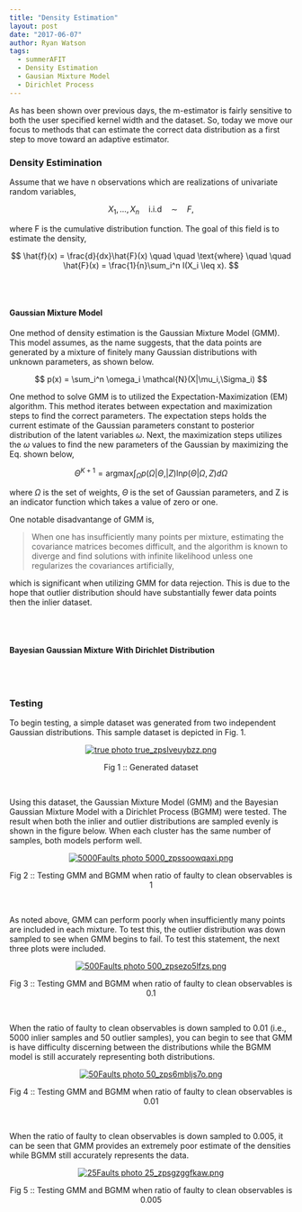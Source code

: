 ```yaml
---
title: "Density Estimation"
layout: post
date: "2017-06-07"
author: Ryan Watson 
tags:
  - summerAFIT
  - Density Estimation
  - Gausian Mixture Model
  - Dirichlet Process
---
```


As has been shown over previous days, the m-estimator is fairly sensitive to 
both the user specified kernel width and the dataset. So, today we move our focus 
to methods that can estimate the correct data distribution as a first step to 
move toward an adaptive estimator. 


### Density Estimination 

Assume that we have n observations which are realizations of univariate 
random variables, 

$$ X_1, \ldots, X_n \quad \text{i.i.d} \quad \sim  \quad F, $$

where F is the cumulative distribution function. The goal of this field is to 
estimate the density, 


$$ \hat{f}(x) = \frac{d}{dx}\hat{F}(x) \quad \quad \text{where} \quad \quad  \hat{F}(x) = \frac{1}{n}\sum_i^n I(X_i \leq x). $$ 

<br><br>
#### Gaussian Mixture Model

One method of density estimation is the Gaussian Mixture Model (GMM). This model 
assumes, as the name suggests, that the data points are generated by a mixture 
of finitely many Gaussian distributions with unknown parameters, as shown below.

$$  p(x) = \sum_i^n \omega_i \mathcal{N}(X|\mu_i,\Sigma_i) $$

One method to solve GMM is to utilized the Expectation-Maximization (EM) algorithm. 
This method iterates between expectation and maximization steps to find the 
correct parameters. The expectation steps holds the current estimate of the 
Gaussian parameters constant to posterior distribution of the latent variables 
$\omega$. Next, the maximization steps utilizes the $\omega$ values to find the
new parameters of the Gaussian by maximizing the Eq. shown below,

   $$  \Theta^{K+1} = \text{argmax} \int_{\Omega} p(\Omega|\Theta,|Z) \text{ln} p(\Theta|\Omega,Z)d\Omega  $$

where $\Omega$ is the set of weights, $\Theta$ is the set of Gaussian parameters,
and Z is an indicator function which takes a value of zero or one.


One notable disadvantange of GMM is, 

> When one has insufficiently many points per mixture, estimating the covariance 
> matrices becomes difficult, and the algorithm is known to diverge and find 
> solutions with infinite likelihood unless one regularizes the covariances 
> artificially, 

which is significant when utilizing GMM for data rejection. This is due to the 
hope that outlier distribution should have substantially fewer data points then 
the inlier dataset.

<br><br>

#### Bayesian Gaussian Mixture With Dirichlet Distribution


<br><br>
### Testing 

To begin testing, a simple dataset was generated from two independent Gaussian distributions.
This sample dataset is depicted in Fig. 1.

<p align="center">
<a href="https://lh3.googleusercontent.com/nB6LyP0b2dG-F2zZUs5zxZCN-uK5PRWoiebJK1e6GSh4VYF1h0ZxBVrTyu1geAbqAVDsT9bLZS68O9_H55Mh-l6DSuUrT7FLRQ9M1QZB9NCdnb6uP-JrQQMWwJmrTYADqvPhehdjPKa9EDt5se9V3TLbA0uVAkdP9ZHEvqMo9fHOAHtlYCQEQEMMpgnwtFD3by2TVC4FLzVtzh-VSw2CVQ-NsUeDkB9k3R9V-tyW7rxbNC2QdRmXW_9TKp0Zgz_GXet0a28qUFPphFbZckdvGThH8yxdo3P9bPyby2KqOvJUv1cFuhhXPtB7MeYXZQhehB-WMGGkInCsy1KeABTfu9kzKKhsSvVH9NqQuX7J0HB0QUZ5HOf-YqteW4cb2syoO7ZokGW1S6ZTV5jMtKxH8qcYpnbKbN3SWR3ddusNkuVHUqsZ1MrHowMIEV1KWKxZyci9QvVzMha979zdpjo2yhAtqo0-TcVDe8kUOlXU6zVHPS5F_T6VPjcvXzSHAvONjoVsaAcGqbXtL3rE4FovFYeLeFPVnQKfPaNj7rzOP447VMqdDWM-63yT9kyjFftOLoqFRcqSvvle3sYvfNSRIYe8NrS8k6En6MpdAXe8bCaxGECv-txI=w1024-h577-no" target="_blank"><img src="https://lh3.googleusercontent.com/nB6LyP0b2dG-F2zZUs5zxZCN-uK5PRWoiebJK1e6GSh4VYF1h0ZxBVrTyu1geAbqAVDsT9bLZS68O9_H55Mh-l6DSuUrT7FLRQ9M1QZB9NCdnb6uP-JrQQMWwJmrTYADqvPhehdjPKa9EDt5se9V3TLbA0uVAkdP9ZHEvqMo9fHOAHtlYCQEQEMMpgnwtFD3by2TVC4FLzVtzh-VSw2CVQ-NsUeDkB9k3R9V-tyW7rxbNC2QdRmXW_9TKp0Zgz_GXet0a28qUFPphFbZckdvGThH8yxdo3P9bPyby2KqOvJUv1cFuhhXPtB7MeYXZQhehB-WMGGkInCsy1KeABTfu9kzKKhsSvVH9NqQuX7J0HB0QUZ5HOf-YqteW4cb2syoO7ZokGW1S6ZTV5jMtKxH8qcYpnbKbN3SWR3ddusNkuVHUqsZ1MrHowMIEV1KWKxZyci9QvVzMha979zdpjo2yhAtqo0-TcVDe8kUOlXU6zVHPS5F_T6VPjcvXzSHAvONjoVsaAcGqbXtL3rE4FovFYeLeFPVnQKfPaNj7rzOP447VMqdDWM-63yT9kyjFftOLoqFRcqSvvle3sYvfNSRIYe8NrS8k6En6MpdAXe8bCaxGECv-txI=w1024-h577-no" border="0" alt="true photo true_zpslveuybzz.png"/></a>
</p>
<p align="center">
Fig 1 :: Generated dataset  
</p>
<br>


Using this dataset, the Gaussian Mixture Model (GMM) and the Bayesian Gaussian 
Mixture Model with a Dirichlet Process (BGMM) were tested. The result when 
both the inlier and outlier distributions are sampled evenly is shown in the 
figure below. When each cluster has the same number of samples, both models 
perform well.


<p align="center">
<a href="https://lh3.googleusercontent.com/WMnzEFNX27mAd3DX0sOhII-xtNdTnw4-feKq09or6FiVUHEAbespyulrcVrH2dWbrGjpHVMIjmRUpyBvXPBM9y4YdarwulquqjBjKdeBkGm-0njCYBBN9CChns2nzDGQmyPi_pDGg9M3MQgwoB6Smurd6t4LsQhTFqNSf8z3fysC2UhF_qmBa18DATOGe_tjOjQcC_1V6yK6iXCyk_dYv283xnvExOxdkdTtCIvaLR1yxh8EadBvKObKrmQbfjiDC49yHJc7hCvpN8a91qsjXx7m0YS4I6tH0NIH-_DI6JL7Wh8-_LKcVKBIXcpSm_PLSf2ug4ejdWj869uYiATuLbtf8F7l1dWT6DA9oIXa-eg6vwGAqK4mdZJ0WgBrJAEhbfJGy3lG2hsPypxxgrtJrCunlpfuQuCJoabANLgVefelMmWk-Ag5wgqzhMIbEl6faPz16kMmzSK3kdQkiVJsUagK9CmUyfRP_dIwUNPC0p149sLC_DcjbsBwZEbakIVpHfzREYCUaZgIROBwwygqJr08FB5BjE5-nTyC4gfNEPMxdy6VTnwP_qu6ZQljoz-mH4XOSPi9pdoN0NnZHkJ7tarPiXcL8UrHvXRvwanKSsN1IKbGy8Um=w1024-h558-no" target="_blank"><img src="https://lh3.googleusercontent.com/WMnzEFNX27mAd3DX0sOhII-xtNdTnw4-feKq09or6FiVUHEAbespyulrcVrH2dWbrGjpHVMIjmRUpyBvXPBM9y4YdarwulquqjBjKdeBkGm-0njCYBBN9CChns2nzDGQmyPi_pDGg9M3MQgwoB6Smurd6t4LsQhTFqNSf8z3fysC2UhF_qmBa18DATOGe_tjOjQcC_1V6yK6iXCyk_dYv283xnvExOxdkdTtCIvaLR1yxh8EadBvKObKrmQbfjiDC49yHJc7hCvpN8a91qsjXx7m0YS4I6tH0NIH-_DI6JL7Wh8-_LKcVKBIXcpSm_PLSf2ug4ejdWj869uYiATuLbtf8F7l1dWT6DA9oIXa-eg6vwGAqK4mdZJ0WgBrJAEhbfJGy3lG2hsPypxxgrtJrCunlpfuQuCJoabANLgVefelMmWk-Ag5wgqzhMIbEl6faPz16kMmzSK3kdQkiVJsUagK9CmUyfRP_dIwUNPC0p149sLC_DcjbsBwZEbakIVpHfzREYCUaZgIROBwwygqJr08FB5BjE5-nTyC4gfNEPMxdy6VTnwP_qu6ZQljoz-mH4XOSPi9pdoN0NnZHkJ7tarPiXcL8UrHvXRvwanKSsN1IKbGy8Um=w1024-h558-no" border="0" alt="5000Faults photo 5000_zpssoowqaxi.png"/></a>
</p>
<p align="center">
Fig 2 :: Testing GMM and BGMM when ratio of faulty to clean observables is 1
</p>
<br>


As noted above, GMM can perform poorly when insufficiently many points are 
included in each mixture. To test this, the outlier distribution was down sampled
to see when GMM begins to fail. To test this statement, the next three plots
were included. 

<p align="center">
<a href="https://lh3.googleusercontent.com/xAwd2vxTnsfVFX7dIWXVP4KJUEoCvJ9-1z0V6oc4Dxz2tpGwhZZ80yxV5wCpyVhLPKcNbN8h3d-64NsVvHqnHewN4ohTP1R9fh5kf8mphBJWSSOd3l110DMsvCP6Kj6BE30z9pio5j4TYB8eNmSTDwDRxTOdTJ-ROfAUjYcrPhSnpOOgesZaifCKF_vwnA_8xQF7FsM68qQW9hf3gJdkzMzmCam1W2i55OOKdsbH4CpCwlOwBIrcFwu19CdrWm-TKaPZN7j5HZ2q9FSG1FH9mYABToR9nTeukbHaADPpNJtrwu5h1H1xT12t7D_3NqVxniA-xLYtpJ3xsV5kn8X456dTryFum-WuhGWaEChcAv0XDW9xSRCaq8JaLz7Qe_bNt_Rcs6UQRbPekmidDhiJKe8XDjCu8egsex4-yn-fQo2HwfHPW1KeqUFItuL-E3IWl4CgdmSKBedF6VT-fF5s9vtdIH5FC-lYdW3czn4L7v87rSpC5JeSkfH5D13WwJyKBMuVe6_bXW3bOaRnBkK8yUJDaZ8OQ7yhCrzf0jLomvUtXeQs8Nm3mFnYFQOAdKnCtId-EKYmznS4wVkXGnjah0I92GjMv3lUGexze6L0nrNkgydUMGT7=w1024-h558-no" target="_blank"><img src="https://lh3.googleusercontent.com/xAwd2vxTnsfVFX7dIWXVP4KJUEoCvJ9-1z0V6oc4Dxz2tpGwhZZ80yxV5wCpyVhLPKcNbN8h3d-64NsVvHqnHewN4ohTP1R9fh5kf8mphBJWSSOd3l110DMsvCP6Kj6BE30z9pio5j4TYB8eNmSTDwDRxTOdTJ-ROfAUjYcrPhSnpOOgesZaifCKF_vwnA_8xQF7FsM68qQW9hf3gJdkzMzmCam1W2i55OOKdsbH4CpCwlOwBIrcFwu19CdrWm-TKaPZN7j5HZ2q9FSG1FH9mYABToR9nTeukbHaADPpNJtrwu5h1H1xT12t7D_3NqVxniA-xLYtpJ3xsV5kn8X456dTryFum-WuhGWaEChcAv0XDW9xSRCaq8JaLz7Qe_bNt_Rcs6UQRbPekmidDhiJKe8XDjCu8egsex4-yn-fQo2HwfHPW1KeqUFItuL-E3IWl4CgdmSKBedF6VT-fF5s9vtdIH5FC-lYdW3czn4L7v87rSpC5JeSkfH5D13WwJyKBMuVe6_bXW3bOaRnBkK8yUJDaZ8OQ7yhCrzf0jLomvUtXeQs8Nm3mFnYFQOAdKnCtId-EKYmznS4wVkXGnjah0I92GjMv3lUGexze6L0nrNkgydUMGT7=w1024-h558-no" border="0" alt="500Faults photo 500_zpsezo5lfzs.png"/></a>
</p>
<p align="center">
Fig 3 :: Testing GMM and BGMM when ratio of faulty to clean observables is 0.1 
</p>
<br>


When the ratio of faulty to clean observables is down sampled to 0.01 
(i.e., 5000 inlier samples and 50 outlier samples), you can begin to see that 
GMM is have difficulty discerning between the distributions while the BGMM model 
is still accurately representing both distributions.


<p align="center">
<a href="https://lh3.googleusercontent.com/g8qarZ5XFdwAGQ6I0MgawAB9MjSfsnCxlB88TO2Q_xTJjmqU-hb6opzHeeAf2m9rmQWQ4ooYFk9F15F26eJbwBpf95dLLTT_RML6EMdnJIplhtHotjeLNoWhcYMZOBw88oCpocxVAA3uVklozkOTa0JGOP3gnybiPNehQ-058JxIxdLXesR1X1BFJp5xL2ajTPBi9NNpjOhc9KgMmOP3KUs_ihrRJa-R1Q-XgJ-sijU8m-s_JEP299Z4S5xLWgdGbdu4KrxUNEVX5DQf8Pe68uopwb3KpDCuSNZSti31yhURt-bTz10W9A_2od2YlPCRC4PXj21XJiVVxfumoiHB4Si6wL-FHUtsMfnEWil6sEl_sSSVaK6I6r6iTkATeVsSH4ErrpOYeUyILnWlV861VKNMEKy7WJx1CJhvHOI_UMhAnM6vBbx787q8Z8HZktodtg6P-DbppoNg4rt970LuuxRRz9BXGpPhUGnYphFUFVVDhHPMz2BTR1XQlSAfLhBr-frjrbko-JeOXlsGFGxyEpPoHJgZE7kNjvYBeRYsf9yFaZqrm8w_YdYQ2OX0lOK7dfmYNButxP2GqObQkEY4-hUAKca4lNbBSpiTNWDa16atSukz5wUh=w1024-h558-no" target="_blank"><img src="https://lh3.googleusercontent.com/g8qarZ5XFdwAGQ6I0MgawAB9MjSfsnCxlB88TO2Q_xTJjmqU-hb6opzHeeAf2m9rmQWQ4ooYFk9F15F26eJbwBpf95dLLTT_RML6EMdnJIplhtHotjeLNoWhcYMZOBw88oCpocxVAA3uVklozkOTa0JGOP3gnybiPNehQ-058JxIxdLXesR1X1BFJp5xL2ajTPBi9NNpjOhc9KgMmOP3KUs_ihrRJa-R1Q-XgJ-sijU8m-s_JEP299Z4S5xLWgdGbdu4KrxUNEVX5DQf8Pe68uopwb3KpDCuSNZSti31yhURt-bTz10W9A_2od2YlPCRC4PXj21XJiVVxfumoiHB4Si6wL-FHUtsMfnEWil6sEl_sSSVaK6I6r6iTkATeVsSH4ErrpOYeUyILnWlV861VKNMEKy7WJx1CJhvHOI_UMhAnM6vBbx787q8Z8HZktodtg6P-DbppoNg4rt970LuuxRRz9BXGpPhUGnYphFUFVVDhHPMz2BTR1XQlSAfLhBr-frjrbko-JeOXlsGFGxyEpPoHJgZE7kNjvYBeRYsf9yFaZqrm8w_YdYQ2OX0lOK7dfmYNButxP2GqObQkEY4-hUAKca4lNbBSpiTNWDa16atSukz5wUh=w1024-h558-no" border="0" alt="50Faults photo 50_zps6mbljs7o.png"/></a>
</p>
<p align="center">
Fig 4 :: Testing GMM and BGMM when ratio of faulty to clean observables is 0.01 
</p>
<br>


When the ratio of faulty to clean observables is down sampled to 0.005, it can be 
seen that GMM provides an extremely poor estimate of the densities while BGMM still
accurately represents the data.

<p align="center">
<a href="https://lh3.googleusercontent.com/NgUjaA6cQO33D4p7AnZfo2KdtBoUWNV9FgL10ZGrNrr00osWT7t5xvKkQeVDfECc4cZCsUSHctsIq5pKacxTN6I1BU97cLj9Xf0-lkJePniylGzI31CO4vlvWAJaYb6cYRllVjdkIk28YOKtwXfFlRwr1mJ0ertiVdGbQvKGz9vwARlaF08B576CTHfOIu3vhDgINvq-mFq_H8mxDttF87xcLZAR7gvhsqk0xxjPrtLv2olL6ZRbuCz5u172X_u698lQdTf-McTutOLnnL_lHKY-fmjF2jTfAi33KwxIiwmtHkZ2JBQh_S-8QJRDUAcqyEs7q2hPvf6LUJck2oC46hHoa4QvveJc8BlVy--3ety7u3n38D-hGJvcGtxTCDEbi4laGJ1vha2HbueeaA8uNlWl7ROA0KT2jYvcjCv_SNDDSsrOysczONTuZuJo-sL2C1q8HI2pvRzC0g78z4muRJHgf33thxXAOqzOov9RKQ6kwuyffuqYjOSkm1cH81u8sCDWds6cHfhl5kevr3wZE--Totfre7KbupkKLp3zLRfjokuQ421PaPItXtwUClOgmv0hz8aA0rXsrZ8ymNCXRrLJf_kSD8da6bvWa9X3xUxcN8o9Ys_l=w1024-h558-no" target="_blank"><img src="https://lh3.googleusercontent.com/NgUjaA6cQO33D4p7AnZfo2KdtBoUWNV9FgL10ZGrNrr00osWT7t5xvKkQeVDfECc4cZCsUSHctsIq5pKacxTN6I1BU97cLj9Xf0-lkJePniylGzI31CO4vlvWAJaYb6cYRllVjdkIk28YOKtwXfFlRwr1mJ0ertiVdGbQvKGz9vwARlaF08B576CTHfOIu3vhDgINvq-mFq_H8mxDttF87xcLZAR7gvhsqk0xxjPrtLv2olL6ZRbuCz5u172X_u698lQdTf-McTutOLnnL_lHKY-fmjF2jTfAi33KwxIiwmtHkZ2JBQh_S-8QJRDUAcqyEs7q2hPvf6LUJck2oC46hHoa4QvveJc8BlVy--3ety7u3n38D-hGJvcGtxTCDEbi4laGJ1vha2HbueeaA8uNlWl7ROA0KT2jYvcjCv_SNDDSsrOysczONTuZuJo-sL2C1q8HI2pvRzC0g78z4muRJHgf33thxXAOqzOov9RKQ6kwuyffuqYjOSkm1cH81u8sCDWds6cHfhl5kevr3wZE--Totfre7KbupkKLp3zLRfjokuQ421PaPItXtwUClOgmv0hz8aA0rXsrZ8ymNCXRrLJf_kSD8da6bvWa9X3xUxcN8o9Ys_l=w1024-h558-no" border="0" alt="25Faults photo 25_zpsgzggfkaw.png"/></a>
</p>
<p align="center">
Fig 5 :: Testing GMM and BGMM when ratio of faulty to clean observables is 0.005
</p>
<br>

